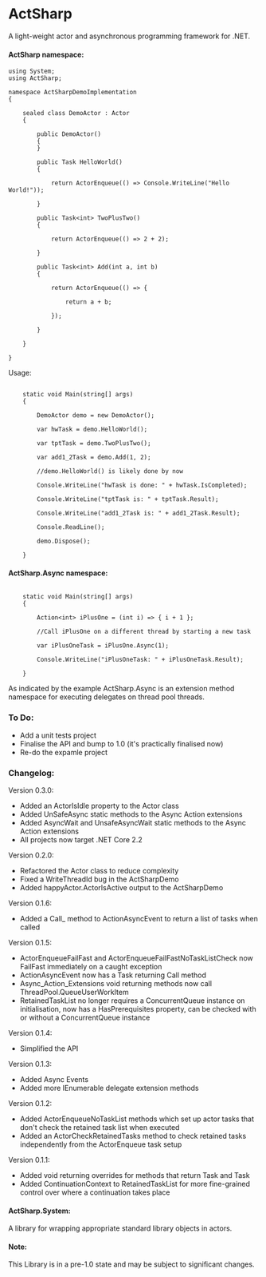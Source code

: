 # ActSharp

A light-weight actor and asynchronous programming framework for .NET.

#### ActSharp namespace:

```
using System;
using ActSharp;

namespace ActSharpDemoImplementation
{

	sealed class DemoActor : Actor
	{

		public DemoActor()
		{
		}

		public Task HelloWorld()
		{

			return ActorEnqueue(() => Console.WriteLine("Hello World!"));

		}

		public Task<int> TwoPlusTwo()
		{

			return ActorEnqueue(() => 2 + 2);

		}

		public Task<int> Add(int a, int b)
		{

			return ActorEnqueue(() => {

				return a + b;

			});

		}

	}

}
```

Usage:

```

	static void Main(string[] args)
	{

		DemoActor demo = new DemoActor();

		var hwTask = demo.HelloWorld();

		var tptTask = demo.TwoPlusTwo();

		var add1_2Task = demo.Add(1, 2);

		//demo.HelloWorld() is likely done by now

		Console.WriteLine("hwTask is done: " + hwTask.IsCompleted);

		Console.WriteLine("tptTask is: " + tptTask.Result);

		Console.WriteLine("add1_2Task is: " + add1_2Task.Result);

		Console.ReadLine();

		demo.Dispose();

	}

```

#### ActSharp.Async namespace:

```

	static void Main(string[] args)
	{

		Action<int> iPlusOne = (int i) => { i + 1 };

		//Call iPlusOne on a different thread by starting a new task

		var iPlusOneTask = iPlusOne.Async(1);

		Console.WriteLine("iPlusOneTask: " + iPlusOneTask.Result);

	}

```

As indicated by the example ActSharp.Async is an extension method namespace for executing delegates on thread pool threads.

### To Do:

* Add a unit tests project
* Finalise the API and bump to 1.0 (it's practically finalised now)
* Re-do the expamle project

### Changelog:

Version 0.3.0:

* Added an ActorIsIdle property to the Actor class
* Added UnSafeAsync static methods to the Async Action extensions
* Added AsyncWait and UnsafeAsyncWait static methods to the Async Action extensions
* All projects now target .NET Core 2.2

Version 0.2.0:

* Refactored the Actor class to reduce complexity
* Fixed a WriteThreadId bug in the ActSharpDemo
* Added happyActor.ActorIsActive output to the ActSharpDemo

Version 0.1.6:

* Added a Call_ method to ActionAsyncEvent to return a list of tasks when called

Version 0.1.5:

* ActorEnqueueFailFast and ActorEnqueueFailFastNoTaskListCheck now FailFast immediately on a caught exception
* ActionAsyncEvent now has a Task returning Call method
* Async_Action_Extensions void returning methods now call ThreadPool.QueueUserWorkItem
* RetainedTaskList no longer requires a ConcurrentQueue<Task> instance on initialisation, now has a HasPrerequisites property, can be checked with or without a ConcurrentQueue<Task> instance

Version 0.1.4:

* Simplified the API

Version 0.1.3:

* Added Async Events
* Added more IEnumerable delegate extension methods

Version 0.1.2:

* Added ActorEnqueueNoTaskList methods which set up actor tasks that don't check the retained task list when executed
* Added an ActorCheckRetainedTasks method to check retained tasks independently from the ActorEnqueue task setup

Version 0.1.1:

* Added void returning overrides for methods that return Task and Task
* Added ContinuationContext to RetainedTaskList for more fine-grained control over where a continuation takes place



#### ActSharp.System:

A library for wrapping appropriate standard library objects in actors.



#### Note:

This Library is in a pre-1.0 state and may be subject to significant changes. 


